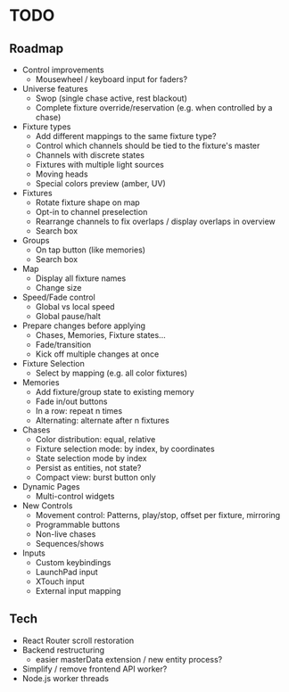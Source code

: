 # TODO

## Roadmap

- Control improvements
  - Mousewheel / keyboard input for faders?
- Universe features
  - Swop (single chase active, rest blackout)
  - Complete fixture override/reservation (e.g. when controlled by a chase)
- Fixture types
  - Add different mappings to the same fixture type?
  - Control which channels should be tied to the fixture's master
  - Channels with discrete states
  - Fixtures with multiple light sources
  - Moving heads
  - Special colors preview (amber, UV)
- Fixtures
  - Rotate fixture shape on map
  - Opt-in to channel preselection
  - Rearrange channels to fix overlaps / display overlaps in overview
  - Search box
- Groups
  - On tap button (like memories)
  - Search box
- Map
  - Display all fixture names
  - Change size
- Speed/Fade control
  - Global vs local speed
  - Global pause/halt
- Prepare changes before applying
  - Chases, Memories, Fixture states...
  - Fade/transition
  - Kick off multiple changes at once
- Fixture Selection
  - Select by mapping (e.g. all color fixtures)
- Memories
  - Add fixture/group state to existing memory
  - Fade in/out buttons
  - In a row: repeat n times
  - Alternating: alternate after n fixtures
- Chases
  - Color distribution: equal, relative
  - Fixture selection mode: by index, by coordinates
  - State selection mode by index
  - Persist as entities, not state?
  - Compact view: burst button only
- Dynamic Pages
  - Multi-control widgets
- New Controls
  - Movement control: Patterns, play/stop, offset per fixture, mirroring
  - Programmable buttons
  - Non-live chases
  - Sequences/shows
- Inputs
  - Custom keybindings
  - LaunchPad input
  - XTouch input
  - External input mapping

## Tech

- React Router scroll restoration
- Backend restructuring
  - easier masterData extension / new entity process?
- Simplify / remove frontend API worker?
- Node.js worker threads
